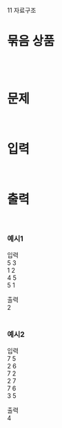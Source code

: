 11 자료구조
# 묶음 상품
<br>
<br>

# 문제
<br>

# 입력  
<br>

# 출력
<br>

### 예시1
입력  
5 3  
1 2  
4 5  
5 1  

출력  
2  
<br>

### 예시2
입력  
7 5  
2 6  
7 2  
2 7  
7 6  
3 5  

출력  
4  
<br>
